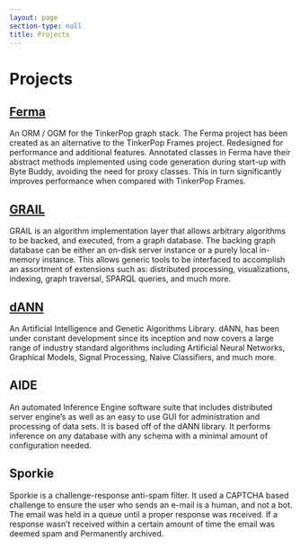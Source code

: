 ```yaml
---
layout: page
section-type: null
title: Projects
---
```

# Projects

## [Ferma](https://github.com/Syncleus/Ferma)

An ORM / OGM for the TinkerPop graph stack. The Ferma project has been created as an alternative to the TinkerPop Frames project. Redesigned for performance and additional features. Annotated classes in Ferma have their abstract methods implemented using code generation during start-up with Byte Buddy, avoiding the need for proxy classes. This in turn significantly improves performance when compared with TinkerPop Frames.

## [GRAIL](https://github.com/Syncleus/GRAIL-core)

GRAIL is an algorithm implementation layer that allows arbitrary algorithms to be backed, and executed, from a graph database. The backing graph database can be either an on-disk server instance or a purely local in-memory instance. This allows generic tools to be interfaced to accomplish an assortment of extensions such as: distributed processing, visualizations, indexing, graph traversal, SPARQL queries, and much more.

## [dANN](https://github.com/Syncleus/dANN-core/tree/v2.x)

An Artificial Intelligence and Genetic Algorithms Library. dANN, has been under constant development since its inception and now covers a large range of industry standard algorithms including Artificial Neural Networks, Graphical Models, Signal Processing, Naive Classifiers, and much more.

## AIDE

An automated Inference Engine software suite that includes distributed server engine’s as well as an easy to use GUI for administration and processing of data sets. It is based off of the dANN library. It performs inference on any database with any schema  with a minimal amount of configuration needed.

## Sporkie

Sporkie is a challenge-response anti-spam filter. It used a CAPTCHA based challenge to ensure the user who sends an e-mail is a human, and not a bot. The email was held in a queue until a proper response was received. If a response wasn’t received within a certain amount of time the email was deemed spam and Permanently archived.
